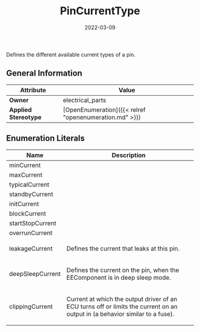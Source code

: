 ﻿---
title: PinCurrentType
toc: false
type: specs
date: "2022-03-09"
draft: false
specification: VEC
version: 2.0.0
documentType: "Recommendation"
elementType: Class
classes:
  - PinCurrentType
menu_name: vec-2.0.0
---
<p> Defines the different available current types of a pin.      </p>

## General Information

| Attribute               | Value |
|-------------------------|-------|
| **Owner**               | electrical_parts |
| **Applied Stereotype**  | [OpenEnumeration]({{< relref "openenumeration.md" >}})<br/>  |

## Enumeration Literals
| Name          | **Description** |
|---------------|-----------------|
| minCurrent |  |
| maxCurrent |  |
| typicalCurrent |  |
| standbyCurrent |  |
| initCurrent |  |
| blockCurrent |  |
| startStopCurrent |  |
| overrunCurrent |  |
| leakageCurrent | <p> Defines the current that leaks at this pin.      </p> |
| deepSleepCurrent | <p> Defines the current on the pin, when the EEComponent is in deep sleep mode.      </p> |
| clippingCurrent | <p> Current at which the output driver of an ECU turns off or limits the current on an output in (a behavior similar to a fuse).      </p> |
